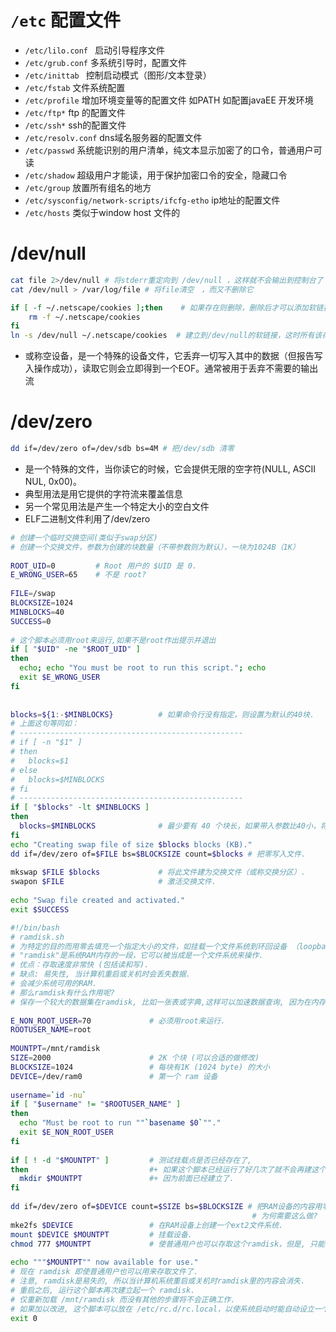 # `/etc` 配置文件
- `/etc/lilo.conf `   启动引导程序文件
- `/etc/grub.conf`     多系统引导时，配置文件
- `/etc/inittab `   控制启动模式（图形/文本登录）
- `/etc/fstab`   文件系统配置
- `/etc/profile`    增加环境变量等的配置文件 如PATH 如配置javaEE 开发环境
- `/etc/ftp*`    ftp 的配置文件
- `/etc/ssh*`    ssh的配置文件
- `/etc/resolv.conf`    dns域名服务器的配置文件
- `/etc/passwd`    系统能识别的用户清单，纯文本显示加密了的口令，普通用户可读
- `/etc/shadow`    超级用户才能读，用于保护加密口令的安全，隐藏口令
- `/etc/group`    放置所有组名的地方
- `/etc/sysconfig/network-scripts/ifcfg-etho`    ip地址的配置文件
- `/etc/hosts`    类似于window  host 文件的

# /dev/null
```bash
cat file 2>/dev/null # 将stderr重定向到 /dev/null ，这样就不会输出到控制台了
cat /dev/null > /var/log/file # 将file清空　，而又不删除它

if [ -f ~/.netscape/cookies ];then    # 如果存在则删除，删除后才可以添加软链接  
    rm -f ~/.netscape/cookies
fi    
ln -s /dev/null ~/.netscape/cookies  # 建立到/dev/null的软链接，这时所有该存到文件的输入都被丢入/dev/null了
```
- 或称空设备，是一个特殊的设备文件，它丢弃一切写入其中的数据（但报告写入操作成功），读取它则会立即得到一个EOF。通常被用于丢弃不需要的输出流

# /dev/zero
```bash
dd if=/dev/zero of=/dev/sdb bs=4M # 把/dev/sdb 清零
```
- 是一个特殊的文件，当你读它的时候，它会提供无限的空字符(NULL, ASCII NUL, 0x00)。
- 典型用法是用它提供的字符流来覆盖信息
- 另一个常见用法是产生一个特定大小的空白文件
- ELF二进制文件利用了/dev/zero


```bash
# 创建一个临时交换空间(类似于swap分区)
# 创建一个交换文件，参数为创建的块数量（不带参数则为默认），一块为1024B（1K）    
    
ROOT_UID=0         # Root 用户的 $UID 是 0.    
E_WRONG_USER=65    # 不是 root?    
    
FILE=/swap    
BLOCKSIZE=1024    
MINBLOCKS=40    
SUCCESS=0    
    
# 这个脚本必须用root来运行,如果不是root作出提示并退出    
if [ "$UID" -ne "$ROOT_UID" ]    
then    
  echo; echo "You must be root to run this script."; echo    
  exit $E_WRONG_USER    
fi     
      
    
blocks=${1:-$MINBLOCKS}          # 如果命令行没有指定，则设置为默认的40块.    
# 上面这句等同如：
# --------------------------------------------------
# if [ -n "$1" ]
# then
#   blocks=$1
# else
#   blocks=$MINBLOCKS
# fi
# --------------------------------------------------
if [ "$blocks" -lt $MINBLOCKS ]
then
  blocks=$MINBLOCKS              # 最少要有 40 个块长，如果带入参数比40小，将块数仍设置成40    
fi
echo "Creating swap file of size $blocks blocks (KB)."    
dd if=/dev/zero of=$FILE bs=$BLOCKSIZE count=$blocks # 把零写入文件.    
    
mkswap $FILE $blocks             # 将此文件建为交换文件（或称交换分区）.    
swapon $FILE                     # 激活交换文件.    
    
echo "Swap file created and activated."    
exit $SUCCESS
```

```bash
#!/bin/bash    
# ramdisk.sh    
# 为特定的目的而用零去填充一个指定大小的文件，如挂载一个文件系统到环回设备 （loopback device） 或"安全地" 删除一个文件。
# "ramdisk"是系统RAM内存的一段，它可以被当成是一个文件系统来操作.    
# 优点：存取速度非常快 (包括读和写).    
# 缺点: 易失性, 当计算机重启或关机时会丢失数据.    
# 会减少系统可用的RAM.    
# 那么ramdisk有什么作用呢?    
# 保存一个较大的数据集在ramdisk, 比如一张表或字典,这样可以加速数据查询, 因为在内存里查找比在磁盘里查找快得多.    
    
E_NON_ROOT_USER=70             # 必须用root来运行.    
ROOTUSER_NAME=root    
    
MOUNTPT=/mnt/ramdisk    
SIZE=2000                      # 2K 个块 (可以合适的做修改)    
BLOCKSIZE=1024                 # 每块有1K (1024 byte) 的大小    
DEVICE=/dev/ram0               # 第一个 ram 设备    
    
username=`id -nu`    
if [ "$username" != "$ROOTUSER_NAME" ]    
then    
  echo "Must be root to run ""`basename $0`""."    
  exit $E_NON_ROOT_USER    
fi    
    
if [ ! -d "$MOUNTPT" ]         # 测试挂载点是否已经存在了,    
then                           #+ 如果这个脚本已经运行了好几次了就不会再建这个目录了    
  mkdir $MOUNTPT               #+ 因为前面已经建立了.    
fi    
    
dd if=/dev/zero of=$DEVICE count=$SIZE bs=$BLOCKSIZE # 把RAM设备的内容用零填充.    
                                                      # 为何需要这么做?    
mke2fs $DEVICE                 # 在RAM设备上创建一个ext2文件系统.    
mount $DEVICE $MOUNTPT         # 挂载设备.    
chmod 777 $MOUNTPT             # 使普通用户也可以存取这个ramdisk，但是, 只能由root来缷载它.    
    
echo """$MOUNTPT"" now available for use."    
# 现在 ramdisk 即使普通用户也可以用来存取文件了.    
# 注意, ramdisk是易失的, 所以当计算机系统重启或关机时ramdisk里的内容会消失.    
# 重启之后, 运行这个脚本再次建立起一个 ramdisk.    
# 仅重新加载 /mnt/ramdisk 而没有其他的步骤将不会正确工作.    
# 如果加以改进, 这个脚本可以放在 /etc/rc.d/rc.local，以使系统启动时能自动设立一个ramdisk。这样很合适速度要求高的数据库服务器.    
exit 0 
```







